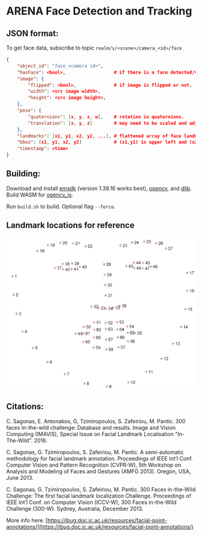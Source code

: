 # ARENA Face Detection and Tracking

## JSON format:

To get face data, subscribe to topic ```realm/s/<scene>/camera_<id>/face```

```json
{
    "object_id": "face_<camera id>",
    "hasFace": <bool>,                  # if there is a face detected/valid data.
    "image": {
        "flipped": <bool>,              # if image is flipped or not.
        "width": <src image width>,
        "height": <src image height>,
    },
    "pose": {
        "quaternions": [x, y, z, w],    # rotation in quaternions.
        "translation": [x, y, z]        # may need to be scaled and adjusted. z = 0 is when your face is at the screen.
    },
    "landmarks": [x1, y1, x2, y2, ...], # flattened array of face landmarks as normalized points with image center as origin.
    "bbox": [x1, y1, x2, y2]            # (x1,y1) is upper left and (x2,y2) is lower right.
    "timestamp": <time>
}
```

## Building:

Download and install [emsdk](https://emscripten.org/docs/getting_started/downloads.html) (version 1.39.16 works best), [opencv](https://github.com/opencv/opencv), and [dlib](https://github.com/davisking/dlib). Build WASM for [opencv_js](https://docs.opencv.org/3.4/d4/da1/tutorial_js_setup.html).

Run ```build.sh``` to build. Optional flag ```--force```.

## Landmark locations for reference
![landmarks](./img/face_landmarks.jpg)

## Citations:

C. Sagonas, E. Antonakos, G, Tzimiropoulos, S. Zafeiriou, M. Pantic. 300 faces In-the-wild challenge: Database and results. Image and Vision Computing (IMAVIS), Special Issue on Facial Landmark Localisation "In-The-Wild". 2016.

C. Sagonas, G. Tzimiropoulos, S. Zafeiriou, M. Pantic. A semi-automatic methodology for facial landmark annotation. Proceedings of IEEE Int’l Conf. Computer Vision and Pattern Recognition (CVPR-W), 5th Workshop on Analysis and Modeling of Faces and Gestures (AMFG 2013). Oregon, USA, June 2013.

C. Sagonas, G. Tzimiropoulos, S. Zafeiriou, M. Pantic. 300 Faces in-the-Wild Challenge: The first facial landmark localization Challenge. Proceedings of IEEE Int’l Conf. on Computer Vision (ICCV-W), 300 Faces in-the-Wild Challenge (300-W). Sydney, Australia, December 2013.

More info here: [https://ibug.doc.ic.ac.uk/resources/facial-point-annotations/](https://ibug.doc.ic.ac.uk/resources/facial-point-annotations/)
